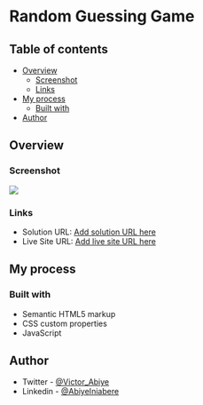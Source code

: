 # Random Guessing Game

## Table of contents

- [Overview](#overview)
  - [Screenshot](#screenshot)
  - [Links](#links)
- [My process](#my-process)
  - [Built with](#built-with)
- [Author](#author)

## Overview

### Screenshot

![](.images/Guessing-game.png)

### Links

- Solution URL: [Add solution URL here](https://your-solution-url.com)
- Live Site URL: [Add live site URL here](https://your-live-site-url.com)

## My process

### Built with

- Semantic HTML5 markup
- CSS custom properties
- JavaScript

## Author

- Twitter - [@Victor_Abiye](https://www.twitter.com/Victor_Abiye)
- Linkedin - [@AbiyeIniabere](https://wwww.linkedin.com/in/abiye-iniabere-6715391b3)
